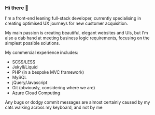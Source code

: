 ### Hi there 👋

I'm a front-end leaning full-stack developer, currently specialising in creating optimised UX journeys for new customer acquisition.

My main passion is creating beautiful, elegant websites and UIs, but I'm also a dab hand at meeting business logic requirements, focusing on the simplest possible solutions.

My commercial experience includes:
- SCSS/LESS
- Jekyll/Liquid
- PHP (in a bespoke MVC framework)
- MySQL
- jQuery/Javascript
- Git (obviously, considering where we are)
- Azure Cloud Computing

Any bugs or dodgy commit messages are almost certainly caused by my cats walking across my keyboard, and not by me
